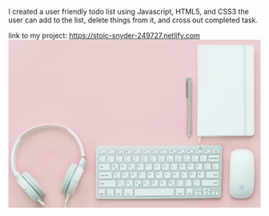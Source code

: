 I created a user friendly todo list using Javascript, HTML5, and CSS3 the user can add to the list, delete things from it, and cross out completed task. 

link to my project: https://stoic-snyder-249727.netlify.com
![](to-doList/IMG/todo.jpg)
